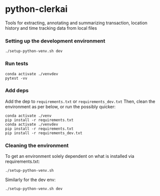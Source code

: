 # python-clerkai

Tools for extracting, annotating and summarizing transaction, location history and time tracking data from local files

### Setting up the development environment

```
./setup-python-venv.sh dev
```

### Run tests

```
conda activate ./venvdev
pytest -vv
```

### Add deps

Add the dep to `requirements.txt` or `requirements_dev.txt`
Then, clean the environment as per below, or run the possibly quicker:

```
conda activate ./venv
pip install -r requirements.txt
conda activate ./venvdev
pip install -r requirements.txt
pip install -r requirements_dev.txt
```

### Cleaning the environment

To get an environment solely dependent on what is installed via requirements.txt:
```
./setup-python-venv.sh
```

Similarly for the dev env:
```
./setup-python-venv.sh dev
```
